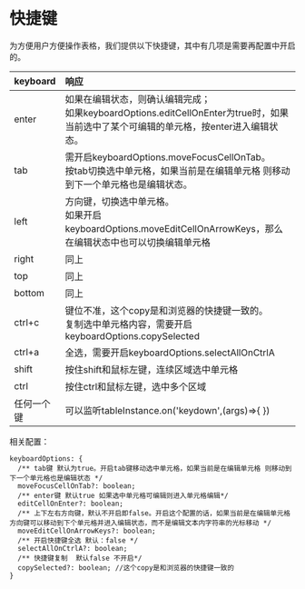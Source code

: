# 快捷键

为方便用户方便操作表格，我们提供以下快捷键，其中有几项是需要再配置中开启的。


|keyboard|响应|
|:----|:----|
|enter|如果在编辑状态，则确认编辑完成；<br>  如果keyboardOptions.editCellOnEnter为true时，如果当前选中了某个可编辑的单元格，按enter进入编辑状态。|
|tab|需开启keyboardOptions.moveFocusCellOnTab。<br> 按tab切换选中单元格，如果当前是在编辑单元格 则移动到下一个单元格也是编辑状态。|
|left|方向键，切换选中单元格。<br> 如果开启keyboardOptions.moveEditCellOnArrowKeys，那么在编辑状态中也可以切换编辑单元格|
|right|同上|
|top|同上|
|bottom|同上|
|ctrl+c|键位不准，这个copy是和浏览器的快捷键一致的。<br> 复制选中单元格内容，需要开启keyboardOptions.copySelected|
|ctrl+a|全选，需要开启keyboardOptions.selectAllOnCtrlA|
|shift|按住shift和鼠标左键，连续区域选中单元格|
|ctrl|按住ctrl和鼠标左键，选中多个区域|
|任何一个键|可以监听tableInstance.on('keydown',(args)=>{  })|


相关配置：

```
keyboardOptions: {
  /** tab键 默认为true。开启tab键移动选中单元格，如果当前是在编辑单元格 则移动到下一个单元格也是编辑状态 */
  moveFocusCellOnTab?: boolean;
  /** enter键 默认true 如果选中单元格可编辑则进入单元格编辑*/
  editCellOnEnter?: boolean;
  /** 上下左右方向键，默认不开启即false。开启这个配置的话，如果当前是在编辑单元格方向键可以移动到下个单元格并进入编辑状态，而不是编辑文本内字符串的光标移动 */
  moveEditCellOnArrowKeys?: boolean;
  /** 开启快捷键全选 默认：false */
  selectAllOnCtrlA?: boolean;
  /** 快捷键复制  默认false 不开启*/
  copySelected?: boolean; //这个copy是和浏览器的快捷键一致的
}
```